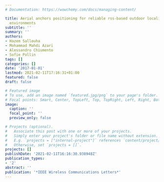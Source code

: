 ```yaml
---
# Documentation: https://wowchemy.com/docs/managing-content/

title: Aerial anchors positioning for reliable rss-based outdoor localization in urban
  environments
subtitle: ''
summary: ''
authors:
- Hazem Sallouha
- Mohammad Mahdi Azari
- Alessandro Chiumento
- Sofie Pollin
tags: []
categories: []
date: '2017-01-01'
lastmod: 2021-02-11T17:16:31+01:00
featured: false
draft: false

# Featured image
# To use, add an image named `featured.jpg/png` to your page's folder.
# Focal points: Smart, Center, TopLeft, Top, TopRight, Left, Right, BottomLeft, Bottom, BottomRight.
image:
  caption: ''
  focal_point: ''
  preview_only: false

# Projects (optional).
#   Associate this post with one or more of your projects.
#   Simply enter your project's folder or file name without extension.
#   E.g. `projects = ["internal-project"]` references `content/project/deep-learning/index.md`.
#   Otherwise, set `projects = []`.
projects: []
publishDate: '2021-02-11T16:16:30.938948Z'
publication_types:
- '2'
abstract: ''
publication: '*IEEE Wireless Communications Letters*'
---
```

